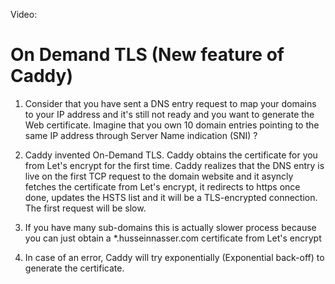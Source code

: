 Video: 

# On Demand TLS (New feature of Caddy)

1. Consider that you have sent a DNS entry request to map your domains to your IP address and it's still not ready and you want to generate the Web certificate. Imagine that you own 10 domain entries pointing to the same IP address through Server Name indication (SNI) ?

2. Caddy invented On-Demand TLS. Caddy obtains the certificate for you from Let's encrypt for the first time. Caddy realizes that the DNS entry is live on the first TCP request to the domain website and it asyncly fetches the certificate from Let's encrypt, it redirects to https once done, updates the HSTS list and it will be a TLS-encrypted connection. The first request will be slow.

3. If you have many sub-domains this is actually slower process because you can just obtain a *.husseinnasser.com certificate from Let's encrypt

4. In case of an error, Caddy will try exponentially (Exponential back-off) to generate the certificate.